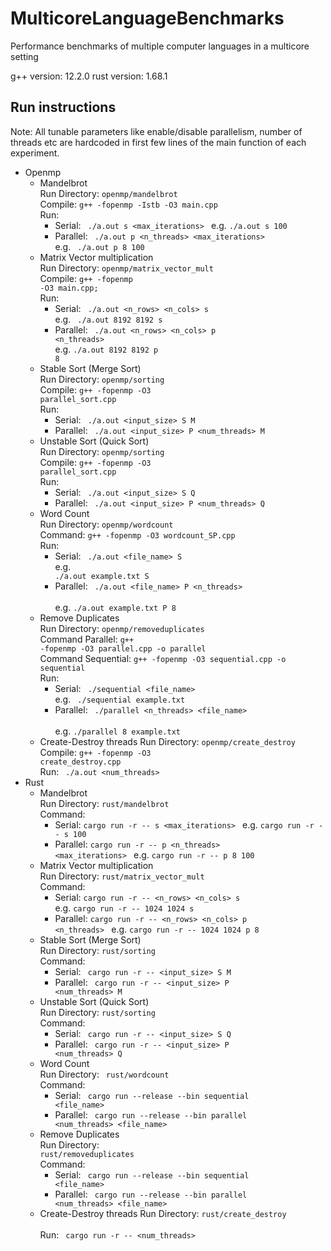 # MulticoreLanguageBenchmarks
Performance benchmarks of multiple computer languages in a multicore setting

g++ version: 12.2.0
rust version: 1.68.1

## Run instructions
Note: All tunable parameters like enable/disable parallelism, number of threads etc are hardcoded in first few lines of the main function of each experiment.
- Openmp
  - Mandelbrot </br>
    Run Directory: <code>openmp/mandelbrot</code> </br>
    Compile: <code>g++ -fopenmp -Istb -O3 main.cpp </code> </br>
    Run:
    - Serial: <code> ./a.out s <max_iterations> </code>
      e.g. <code>./a.out s 100</code>
    - Parallel: <code> ./a.out p <n_threads> <max_iterations> </code>
      e.g. <code> ./a.out p 8 100 </code>
  - Matrix Vector multiplication  </br>
    Run Directory: <code>openmp/matrix_vector_mult</code> </br>
    Compile: <code>g++ -fopenmp -O3 main.cpp; </code> </br>
    Run: 
    - Serial: <code> ./a.out <n_rows> <n_cols> s </code> </br>
      e.g. <code> ./a.out 8192 8192 s </code>
    - Parallel: <code> ./a.out <n_rows> <n_cols> p <n_threads> </code> </br>
      e.g. <code>./a.out 8192 8192 p 8</code>
  - Stable Sort (Merge Sort) </br>
    Run Directory: <code>openmp/sorting</code> </br>
    Compile: <code>g++ -fopenmp -O3 parallel_sort.cpp </code> </br>
    Run:
    - Serial: <code> ./a.out <input_size> S M </code>
    - Parallel: <code> ./a.out <input_size> P <num_threads> M </code>
  - Unstable Sort (Quick Sort)  </br>
    Run Directory: <code>openmp/sorting</code> </br>
    Compile: <code>g++ -fopenmp -O3 parallel_sort.cpp </code> </br>
    Run:
      - Serial: <code> ./a.out <input_size> S Q </code>
      - Parallel: <code> ./a.out <input_size> P <num_threads> Q </code>
  - Word Count </br>
    Run Directory: <code>openmp/wordcount</code> </br>
    Command: <code>g++ -fopenmp -O3 wordcount_SP.cpp </code> </br>
    Run: 
    - Serial: <code> ./a.out <file_name> S </code> </br>
      e.g. <code> ./a.out example.txt S </code>
    - Parallel: <code> ./a.out <file_name> P <n_threads> </code> </br>
      e.g. <code>./a.out example.txt P 8</code>
  - Remove Duplicates </br>
    Run Directory: <code>openmp/removeduplicates</code> </br>
    Command Parallel: <code>g++ -fopenmp -O3 parallel.cpp -o parallel </code> </br>
    Command Sequential: <code>g++ -fopenmp -O3 sequential.cpp -o sequential </code> </br>
    Run: 
    - Serial: <code> ./sequential <file_name> </code> </br>
      e.g. <code> ./sequential example.txt </code>
    - Parallel: <code> ./parallel <n_threads> <file_name> </code> </br>
      e.g. <code>./parallel 8 example.txt </code>
  - Create-Destroy threads
    Run Directory: <code>openmp/create_destroy</code> </br>
    Compile: <code>g++ -fopenmp -O3 create_destroy.cpp </code> </br>
    Run: <code> ./a.out <num_threads> </code>
- Rust
  - Mandelbrot </br>
    Run Directory: <code>rust/mandelbrot</code> </br>
    Command: 
    - Serial: <code>cargo run -r -- s <max_iterations> </code>
      e.g. <code>cargo run -r -- s 100 </code>
    - Parallel: <code>cargo run -r -- p <n_threads> <max_iterations> </code>
      e.g. <code>cargo run -r -- p 8 100 </code>
  - Matrix Vector multiplication </br>
    Run Directory: <code>rust/matrix_vector_mult</code> </br>
    Command:
    - Serial: <code>cargo run -r -- <n_rows> <n_cols> s </code>
    e.g. <code>cargo run -r -- 1024 1024 s </code>
    - Parallel: <code>cargo run -r -- <n_rows> <n_cols> p <n_threads> </code>
      e.g. <code>cargo run -r -- 1024 1024 p 8 </code>
  - Stable Sort (Merge Sort) </br>
    Run Directory: <code>rust/sorting</code> </br>
    Command:
    - Serial: <code> cargo run -r -- <input_size> S M </code>
    - Parallel: <code> cargo run -r -- <input_size> P <num_threads> M </code>
  - Unstable Sort (Quick Sort) </br>
    Run Directory: <code>rust/sorting</code> </br>
    Command:
    - Serial: <code> cargo run -r -- <input_size> S Q </code>
    - Parallel: <code> cargo run -r -- <input_size> P <num_threads> Q </code>
  - Word Count  </br>
    Run Directory: <code> rust/wordcount</code> </br>
    Command:
    - Serial: <code> cargo run --release --bin sequential <file_name> </code>
    - Parallel: <code> cargo run --release --bin parallel <num_threads> <file_name> </code> 
  - Remove Duplicates  </br>
    Run Directory: <code> rust/removeduplicates</code> </br>
    Command:
    - Serial: <code> cargo run --release --bin sequential <file_name> </code>
    - Parallel: <code> cargo run --release --bin parallel <num_threads> <file_name> </code> 
  - Create-Destroy threads
    Run Directory: <code>rust/create_destroy </code> </br>
    Run: <code> cargo run -r -- <num_threads> </code>
